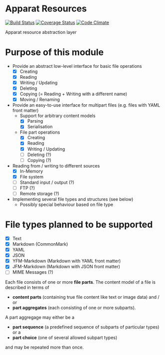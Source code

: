 # Apparat Resources
[![Build Status](https://secure.travis-ci.org/apparat/resource.svg)](https://travis-ci.org/apparat/resource)
[![Coverage Status](https://coveralls.io/repos/apparat/resource/badge.svg?branch=master&service=github)](https://coveralls.io/github/apparat/resource?branch=master)
[![Code Climate](https://codeclimate.com/github/apparat/resource/badges/gpa.svg)](https://codeclimate.com/github/apparat/resource)

Apparat resource abstraction layer

# Purpose of this module

* Provide an abstract low-level interface for basic file operations
	* [x] Creating
	* [x] Reading
	* [x] Writing / Updating
	* [x] Deleting
	* [x] Copying (= Reading + Writing with a different name)
	* [x] Moving / Renaming
* Provide an easy-to-use interface for multipart files (e.g. files with YAML front matter)
	* Support for arbitrary content models
		* [x] Parsing
		* [x] Serialisation
	* File part operations
		* [x] Creating
		* [x] Reading
		* [x] Writing / Updating
		* [ ] Deleting (?)
		* [ ] Copying (?)
* Reading from / writing to different sources
	* [x] In-Memory
	* [x] File system
	* [ ] Standard input / output (?)
	* [ ] FTP (?)
	* [ ] Remote storage (?)
* Implementing several file types and structures (see below)
	* Possibly special behaviour based on file type

# File types planned to be supported

* [x] Text
* [x] Markdown (CommonMark)
* [x] YAML
* [x] JSON
* [x] YFM-Markdown (Markdown with YAML front matter)
* [x] JFM-Markdown (Markdown with JSON front matter)
* [ ] MIME Messages (?)

Each file consists of one or more **file parts**. The content model of a file is described in terms of

* **content parts** (containing true file content like text or image data) and / or
* **part aggregates** (each consisting of one or more subparts).

A part aggregage may either be a

* **part sequence** (a predefined sequence of subparts of particular types) or a
* **part choice** (one of several allowed subpart types)

and may be repeated more than once.
